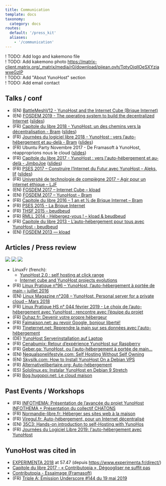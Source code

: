 ```yaml
---
title: Communication
template: docs
taxonomy:
  category: docs
routes:
  default: '/press_kit'
  aliases: 
    - '/communication'
---
```


! TODO: Add logo and kakemono file  
! TODO: Add kakemono photo <https://matrix-client.matrix.org/_matrix/media/r0/download/pijean.ovh/TqtyOjqllOeSXYziawxeGzIP>  
! TODO: Add "About YunoHost" section  
! TODO: Add email contact

## Talks / conf

- (EN) [BattleMeshV12 - YunoHost and the Internet Cube (Brique Internet)](https://www.battlemesh.org/BattleMeshV12/Events#YunoHost_and_the_Internet_Cube_.28Brique_Internet.29)
- (EN) [FOSDEM 2019 - The operating system to build the decentralized Internet](https://cinema.yunohost.support/videos/watch/1eb49594-0283-4a01-8691-3817a3cb31e6) ([slides](https://github.com/YunoHost/yunohost-fosdem-2019))
- (FR) [Capitole du libre 2018 - YunoHost: un des chemins vers la décentralisation - Bram](https://www.youtube.com/watch?v=OEXEStoOYpw) ([slides](https://psycojoker.github.io/yunohost-cdl-2018/))
- (FR) [Journées du logiciel libre 2018 - YunoHost : vers l’auto-hébergement et au-delà - Bram](https://www.videos-libr.es/videos/watch/45b48b1e-1b10-4e09-b29a-a404bd42c5d0) ([slides](https://psycojoker.github.io/yunohost-jdll-2018/))
- (FR) Ubuntu Party Novembre 2017 - De Framasoft à YunoHost, réapproprions nous le cloud ([slides](https://blog.genma.fr/?De-Framasoft-a-Yunohost-reapproprions-nous-le-cloud))
- (FR) [Capitole du libre 2017 - YunoHost : vers l'auto-hébergement et au-delà - JimboJoe](https://2017.capitoledulibre.org/programme/#yunohost-vers-lauto-hebergement-et-au-dela) ([slides](https://github.com/YunoHost/yunohost-cdl-2017/raw/master/YunoHost-CDL2017.pdf))
- (FR) [PSES 2017 – Construire l’Internet du Futur avec YunoHost – Aleks, ljf](https://data.passageenseine.org/2017/aleks-ljf_internet-futur-yunohost.webm) ([slides](https://data.passageenseine.org/2017/aleks-ljf_internet-futur-yunohost.pdf))
- (FR) [Université de technologie de compiègne 2017 – Agir pour un internet éthique – LJF](http://webtv.utc.fr/watch_video.php?v=O34AA7RBR1AH)
- (EN) [FOSDEM 2017 – Internet Cube – kload](https://archive.fosdem.org/2017/schedule/event/internet_cube/)
- (EN) [FOSDEM 2017 – YunoHost – Bram](https://archive.fosdem.org/2017/schedule/event/yunohost/)
- (FR) [Capitole du libre 2016 – 1 an et ½ de Brique Internet – Bram](https://toulibre.org/pub/2016-11-19-capitole-du-libre/videos/communaute-du-libre/bram-1-an-et-demi-de-brique-internet.mp4)
- (FR) [PSES 2015 - La Brique Internet](http://www.youtube.com/watch?v=NCRn0yRfkIE)
- (FR) [THSF 2015 – beudbeud](https://vimeo.com/128055751)
- (FR) [RMLL 2014 - Hébergez-vous ! – kload & beudbeud](https://rmll.ubicast.tv/videos/hebergez-vous/)
- (FR) [Capitole du libre 2013 - L’auto-hébergement pour tous avec YunoHost - beudbeud](http://2013.capitoledulibre.org/conferences/internet-libre/lauto-hebergement-pour-tous-avec-yunohost.html)
- (EN) [FOSDEM 2013 — kload](https://www.youtube.com/watch?v=siN1OLAgGJk)

## Articles / Press review

[![](image://Linuxfr.png?resize=180)](https://linuxfr.org/news/yunohost-2-0-l-auto-hebergement-a-portee-de-clic)
[![](image://linux-pratique-96.jpg?resize=150)](https://www.linux-pratique.com/2016/07/et-si-vous-passiez-a-lauto-hebergement/)
[![](image://linux-magazine-208.jpg?resize=150)](https://www.linux-magazine.com/Issues/2018/208/YunoHost)

- LinuxFr (french):
  - [YunoHost 2.0 : self hosting at click range](https://linuxfr.org/news/yunohost-2-0-l-auto-hebergement-a-portee-de-clic)
  - [Internet cube and YunoHost projects evolutions](https://linuxfr.org/news/evolutions-des-projets-la-brique-internet-et-yunohost-des-versions-2-2-2-4-et-2-5)
- (FR) [Linux Pratique n°96 – YunoHost, l’auto-hébergement à portée de main – juillet 2016](http://connect.ed-diamond.com/Linux-Pratique/LP-096/YunoHost-l-auto-hebergement-a-portee-de-main)
- (EN) [Linux Magazine n°208 – YunoHost, Personal server for a private cloud – Mars 2018](http://www.linux-magazine.com/Issues/2018/208/YunoHost)
- (FR) [Linux Pratique HS n° 044 février 2019 - Le choix de l’auto-hébergement avec YunoHost : rencontre avec l’équipe du projet](https://connect.ed-diamond.com/Linux-Pratique/LPHS-044/Le-choix-de-l-auto-hebergement-avec-YunoHost-rencontre-avec-l-equipe-du-projet)
- (FR) [Duhaz.fr: Devenir votre propre hébergeur](https://www.duhaz.fr/blog/devenir-votre-propre-h%C3%A9bergeur/)
- (FR) [Faimaison.net: au revoir Google, bonjour liberté!](https://www.faimaison.net/actualites/chatons-leprette-mai2019.html)
- (FR) [Tineternet.net: Reprendre la main sur ses données avec l'auto-hébergement](https://www.tinternet.net/article/2019/05/dossier-reprendre-la-main-sur-ses-donnees-avec-lauto-hebergement)
- (DE) [YunoHost Serverinstallation auf Laptop](https://www.giammi.com/2019/04/19/yunohost-serverinstallation-auf-laptop/)
- (FR) [Cenabumix: Retour d’expérience YunoHost sur Raspberry](https://wiki.cenabumix.org/wordpress/2018/03/17/retour-dexperience-yunohost-sur-raspberry/)
- (FR) [Geber.ga: YunoHost, ou l'auto-hébergement à portée de main...](https://www.geber.ga/yunohost-ou-l-auto-hebergement-a-portee-de-main/)
- (EN) [Nequalsonelifestyle.com: Self Hosting Without Self Owning](https://www.nequalsonelifestyle.com/2019/05/04/self-hosting-without-self-owning/)
- (EN) [Skysilk.com: How to Install YunoHost On a Debian VPS](https://www.skysilk.com/blog/2019/how-to-install-yunohost-on-a-debian-vps/)
- (FR) [Alternativelibertaire.org: Auto-hébergement](https://www.alternativelibertaire.org/?Auto-hebergement-1-Un-serveur-a-mon-seul-service)
- (ES) [Sololinux.es: Instalar YunoHost en Debian 9 Stretch](https://www.sololinux.es/instalar-yunohost-en-debian-9-stretch/)
- (FR) [Bog.hugopoi.net: Le cloud maison](https://blog.hugopoi.net/2019/03/30/le-cloud-maison/)

## Past Events / Workshops

- (FR) [INFOTHEMA: Présentation de l’avancée du projet YunoHost INFOTHEMA + Présentation du collectif CHATONS](https://www.infothema.fr/begard-samedi-22-juin-2019-seance-infothema/)
- (FR) [Normandie-libre.fr: Héberger ses sites web à la maison](https://normandie-libre.fr/heberger-ses-sites-web-a-la-maison/)
- (FR) [Viregul.fr: Auto-hébergement, pour un Internet décentralisé](https://viregul.fr/auto-hebergement-pour-un-internet-decentralise-le-samedi-25-mai-2019/)
- (EN) [35C3: Hands-on introduction to self-Hosting with YunoHos](https://events.ccc.de/congress/2018/wiki/index.php/Session:Hands-on_introduction_to_self-Hosting_with_YunoHost)
- (FR) [Journées du Logiciel Libre 2019: l'auto-hébergement avec YunoHost](https://pretalx.jdll.org/jdll2019/talk/88GSPH/)

## YunoHost was cited in

- [EXPERIMENTA 2018](https://livestream.com/accounts/26482307/events/8034656/player?width=960&height=540&enableInfoAndActivity=true&defaultDrawer=&autoPlay=true&mute=false) at 57.47 (depuis <https://www.experimenta.fr/direct/>)
- [Capitole du libre 2017 - « Contributopia », Dégoogliser ne suffit pas](https://www.youtube.com/watch?v=ip6_VMkWpr8&feature=youtu.be&t=4793)
- [Contributopia - Essaimage (Framasoft)](https://contributopia.org/fr/essaimage/)
- (FR) [Triple A: Émission Underscore #144 du 19 mai 2019](https://www.triplea.fr/blog/podcast/emission-underscore-144-du-19-mai-2019/)
